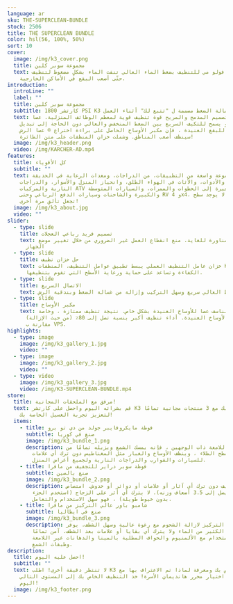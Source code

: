 ```yaml
---
language: ar
sku: THE-SUPERCLEAN-BUNDLE
stock: 2506
title: THE SUPERCLEAN BUNDLE
color: hsl(56, 100%, 50%)
sort: 10
cover:
  image: /img/k3_cover.png
  title: مجموعة سوبر كلين
  text: آلة كاي 3 فولو مي للتنظيف بضغط الماء العالي تنفث الماء بشكلٍ مضغوط لتنظيف
    حتّى أصعب البقع في الأماكن الخارجية.
introduction:
  introLine: ""
  label: ""
  title: مجموعة سوبر كلين
  subtitle: كارتشر 1800 PSI K3 اتبعني غسالة الضغط مصممة ل "تتبع لك" أثناء العمل
  text: يوفر التصميم المدمج والمريح قوة تنظيف قوية لمعظم الوظائف المنزلية. عصا
    رذاذ فاريو يسمح للتكيف السريع بين الضغط المنخفض والعالي دون الحاجة إلى تبديل
    الفوهات. للبقع العنيدة ، فإن مكبر الأوساخ الحاصل على براءة اختراع ® عصا الرش
    سينظف أصعب المناطق. وشملت خزان المنظفات على متن الطائرة!
  image: /img/k3_header.png
  video: /img/KARCHER-AD.mp4
features:
  title: كل الأقوياء
  subtitle: ""
  text: مع مجموعة واسعة من التطبيقات، من الدراجات، ومعدات الرعاية في الحديقة
    والأدوات، والأثاث في الهواء الطلق، وانحياز المنزل والأسوار، والدراجات
    النارية والمركبات ATV والصغيرة إلى الخطوات والممرات، والسيارات المتوسطة
    والكبيرة والشاحنات وسيارات الدفع الرباعي وحتى RV و 4x4، لا يوجد سطح K3 لن
    تجعل تألق مرة أخرى!
  image: /img/k3_about.jpg
  video: ""
slider:
  - type: slide
    title: تصميم فريد رباعي العجلات
    text: المحمول والمناورة للغاية. منع انقطاع العمل غير الضروري من خلال تغيير موضع
      الجهاز
  - type: slide
    title: حل خزان نظيف
    text: خزان عامل التنظيف العملي يبسط تطبيق عوامل التنظيف. المنظفات Kärcher زيادة
      الكفاءة وتساعد على حماية ورعاية الأسطح التي تقوم بتنظيفها.
  - type: slide
    title: الاتصال السريع
    text: خرطوم الضغط العالي سريع وسهل التركيب وإزالة من غسالة الضغط وبندقية الرش.
  - type: slide
    title: مكبر الأوساخ
    text: الأوساخ الناسف عصا للأوساخ العنيدة بشكل خاص. نتيجة تنظيف ممتازة ، وخاصة
      على الأوساخ العنيدة. أداء تنظيف أكبر بنسبة تصل إلى 80٪ (من حيث الإزالة)
      مقارنة ب VPS.
highlights:
  - type: image
    image: /img/k3_gallery_1.jpg
    video: ""
  - type: image
    image: /img/k3_gallery_2.jpg
    video: ""
  - type: video
    image: /img/k3_gallery_3.jpg
    video: /img/K3-SUPERCLEAN-BUNDLE.mp4
store:
  title: مرفق مع الملحقات المجانية!
  text: قم بشرائه اليوم واحصل على كارتشر K3 الخاص بك مع 3 منتجات مجانية تمامًا
    لتعزيز تجربة الغسيل الخاصة بك!
  items:
    - title: فوطة مايكروفايبر جولد من دي تو برو
      subtitle: صنع في كوريا
      image: /img/k3_bundle_1.png
      description: بفضل نهايته اللامعة ذات الوجهين ، فإنه يمسك الشمع ويزيله تمامًا من
        سطح الطلاء ، وينظف الأوساخ والغبار مثل المغناطيس دون ترك أي علامات.
        للسيارات والقوارب والدراجات النارية ولجميع أغراض المنزل.
    - title: فوطة سوبر دراير للتجفيف من مافرا
      subtitle: صنع بالصين
      image: /img/k3_bundle_2.png
      description: مثالي للتجفيف دون ترك أي آثار أو علامات أو دوائر أو خدوش. امتصاص
        كبير (يصل إلى 3.5 أضعاف وزنه). لا يترك أي أثر على الزجاج (استخدم الجزء
        بدون خيوط طويلة) ، فهو سهل الاستخدام والتعامل.
    - title: شامبو باور عالي التركيز من مافرا
      subtitle: صنع في ايطاليا
      image: /img/k3_bundle_3.png
      description: شامبو عالي التركيز لازالة الشحوم مع رغوة عالية وسهل الشطف. يوفر
        الكثير من الماء ولا يترك أي بقايا أو علامات بعد الشطف. آمن تمامًا
        للاستخدام مع الألمنيوم والحواف المطلية بالمينا والدهانات غير اللامعة
        وطبقات الشمع.
description:
  title: احصل عليه اليوم!
  subtitle: ""
  text: لا تنتظر دقيقة أخرى! اطلب K3 الخاص بك ومعرفة لماذا تم الاعتراف بها مع
    جائزة اختيار محرر هانديمان الأسرة! خذ التنظيف الخاص بك إلى المستوى التالي
    اليوم!
  image: /img/k3_footer.png
---
```

